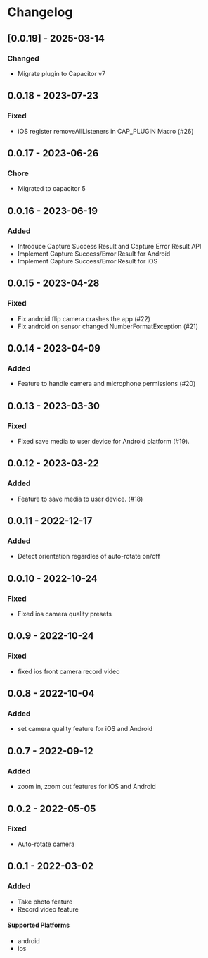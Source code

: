 # Changelog

## [0.0.19] - 2025-03-14

### Changed

- Migrate plugin to Capacitor v7

## 0.0.18 - 2023-07-23

### Fixed

- iOS register removeAllListeners in CAP_PLUGIN Macro (#26)

## 0.0.17 - 2023-06-26

### Chore

- Migrated to capacitor 5

## 0.0.16 - 2023-06-19

### Added

- Introduce Capture Success Result and Capture Error Result API
- Implement Capture Success/Error Result for Android
- Implement Capture Success/Error Result for iOS

## 0.0.15 - 2023-04-28

### Fixed

- Fix android flip camera crashes the app (#22)
- Fix android on sensor changed NumberFormatException (#21)

## 0.0.14 - 2023-04-09

### Added

- Feature to handle camera and microphone permissions (#20)

## 0.0.13 - 2023-03-30

### Fixed

- Fixed save media to user device for Android platform (#19).

## 0.0.12 - 2023-03-22

### Added

- Feature to save media to user device. (#18)

## 0.0.11 - 2022-12-17

### Added

- Detect orientation regardles of auto-rotate on/off

## 0.0.10 - 2022-10-24

### Fixed

- Fixed ios camera quality presets

## 0.0.9 - 2022-10-24

### Fixed

- fixed ios front camera record video

## 0.0.8 - 2022-10-04

### Added

- set camera quality feature for iOS and Android

## 0.0.7 - 2022-09-12

### Added

- zoom in, zoom out features for iOS and Android

## 0.0.2 - 2022-05-05

### Fixed

- Auto-rotate camera

## 0.0.1 - 2022-03-02

### Added

- Take photo feature
- Record video feature

#### Supported Platforms

- android
- ios
